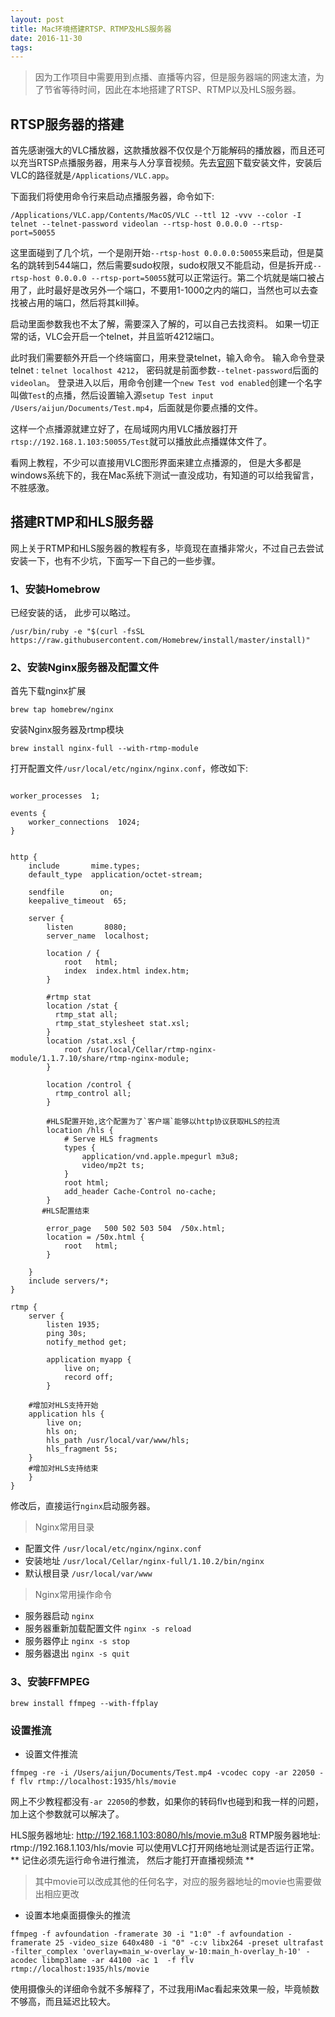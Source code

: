 ```yaml
---
layout: post 
title: Mac环境搭建RTSP、RTMP及HLS服务器
date: 2016-11-30
tags:
---
```


> 因为工作项目中需要用到点播、直播等内容，但是服务器端的网速太渣，为了节省等待时间，因此在本地搭建了RTSP、RTMP以及HLS服务器。

## RTSP服务器的搭建

首先感谢强大的VLC播放器，这款播放器不仅仅是个万能解码的播放器，而且还可以充当RTSP点播服务器，用来与人分享音视频。先去[官网](http://www.videolan.org/vlc/)下载安装文件，安装后VLC的路径就是```/Applications/VLC.app```。

下面我们将使用命令行来启动点播服务器，命令如下:
```
/Applications/VLC.app/Contents/MacOS/VLC --ttl 12 -vvv --color -I telnet --telnet-password videolan --rtsp-host 0.0.0.0 --rtsp-port=50055
```
这里面碰到了几个坑，一个是刚开始```--rtsp-host 0.0.0.0:50055```来启动，但是莫名的跳转到544端口，然后需要sudo权限，sudo权限又不能启动，但是拆开成```--rtsp-host 0.0.0.0 --rtsp-port=50055```就可以正常运行。第二个坑就是端口被占用了，此时最好是改另外一个端口，不要用1-1000之内的端口，当然也可以去查找被占用的端口，然后将其kill掉。

启动里面参数我也不太了解，需要深入了解的，可以自己去找资料。
如果一切正常的话，VLC会开启一个telnet，并且监听4212端口。

此时我们需要额外开启一个终端窗口，用来登录telnet，输入命令。
输入命令登录telnet : ```telnet localhost 4212```，
密码就是前面参数```--telnet-password```后面的```videolan```。
登录进入以后，用命令创建一个```new Test vod enabled```创建一个名字叫做```Test```的点播，然后设置输入源```setup Test input /Users/aijun/Documents/Test.mp4```，后面就是你要点播的文件。

这样一个点播源就建立好了，在局域网内用VLC播放器打开```rtsp://192.168.1.103:50055/Test```就可以播放此点播媒体文件了。

看网上教程，不少可以直接用VLC图形界面来建立点播源的， 但是大多都是windows系统下的，我在Mac系统下测试一直没成功，有知道的可以给我留言，不胜感激。

## 搭建RTMP和HLS服务器

网上关于RTMP和HLS服务器的教程有多，毕竟现在直播非常火，不过自己去尝试安装一下，也有不少坑，下面写一下自己的一些步骤。

### 1、安装Homebrow
已经安装的话， 此步可以略过。
```
/usr/bin/ruby -e "$(curl -fsSL https://raw.githubusercontent.com/Homebrew/install/master/install)"
```

### 2、安装Nginx服务器及配置文件

首先下载nginx扩展
```
brew tap homebrew/nginx
```

安装Nginx服务器及rtmp模块

```
brew install nginx-full --with-rtmp-module
```

打开配置文件```/usr/local/etc/nginx/nginx.conf```，修改如下:
```

worker_processes  1;

events {
    worker_connections  1024;
}


http {
    include       mime.types;
    default_type  application/octet-stream;

    sendfile        on;
    keepalive_timeout  65;

    server {
        listen       8080;
        server_name  localhost;

        location / {
            root   html;
            index  index.html index.htm;
        }

        #rtmp stat
        location /stat {
          rtmp_stat all;
          rtmp_stat_stylesheet stat.xsl;
        }
        location /stat.xsl {
            root /usr/local/Cellar/rtmp-nginx-module/1.1.7.10/share/rtmp-nginx-module;
        }

        location /control {
          rtmp_control all;
        }

        #HLS配置开始,这个配置为了`客户端`能够以http协议获取HLS的拉流
        location /hls {
            # Serve HLS fragments
            types {
                application/vnd.apple.mpegurl m3u8;
                video/mp2t ts;
            }
            root html;
            add_header Cache-Control no-cache;
        }
       #HLS配置结束

        error_page   500 502 503 504  /50x.html;
        location = /50x.html {
            root   html;
        }

    }
    include servers/*;
}

rtmp {
	server {
		listen 1935;
        ping 30s;
        notify_method get;

		application myapp {
			live on;
			record off;
		}

    #增加对HLS支持开始
    application hls {
        live on;
        hls on;
        hls_path /usr/local/var/www/hls;
        hls_fragment 5s;
    }
    #增加对HLS支持结束
	}
}

```
修改后，直接运行```nginx```启动服务器。

> Nginx常用目录
* 配置文件 ```/usr/local/etc/nginx/nginx.conf```
* 安装地址 ```/usr/local/Cellar/nginx-full/1.10.2/bin/nginx```
* 默认根目录 ```/usr/local/var/www```

> Nginx常用操作命令
* 服务器启动   ```nginx```
* 服务器重新加载配置文件	```nginx -s reload ```
* 服务器停止  ```nginx -s stop```
* 服务器退出 ```nginx -s quit```

### 3、安装FFMPEG

```
brew install ffmpeg --with-ffplay
```

### 设置推流

* 设置文件推流
```
ffmpeg -re -i /Users/aijun/Documents/Test.mp4 -vcodec copy -ar 22050 -f flv rtmp://localhost:1935/hls/movie
```
网上不少教程都没有```-ar 22050```的参数，如果你的转码flv也碰到和我一样的问题，加上这个参数就可以解决了。

HLS服务器地址: http://192.168.1.103:8080/hls/movie.m3u8
RTMP服务器地址: rtmp://192.168.1.103/hls/movie
可以使用VLC打开网络地址测试是否运行正常。
** 记住必须先运行命令进行推流， 然后才能打开直播视频流 **
> 其中movie可以改成其他的任何名字，对应的服务器地址的movie也需要做出相应更改

* 设置本地桌面摄像头的推流
```
ffmpeg -f avfoundation -framerate 30 -i "1:0" -f avfoundation -framerate 25 -video_size 640x480 -i "0" -c:v libx264 -preset ultrafast -filter_complex 'overlay=main_w-overlay_w-10:main_h-overlay_h-10' -acodec libmp3lame -ar 44100 -ac 1  -f flv rtmp://localhost:1935/hls/movie
```
使用摄像头的详细命令就不多解释了，不过我用iMac看起来效果一般，毕竟帧数不够高，而且延迟比较大。